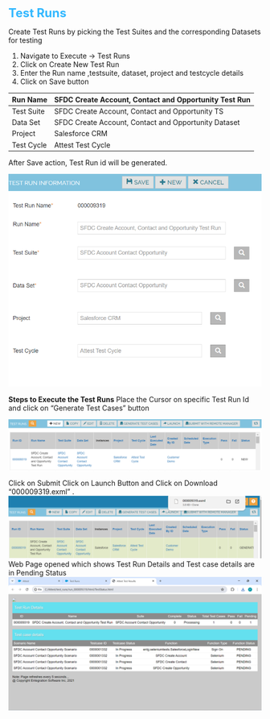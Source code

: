 

<span style="color: #33B8FF;font-size: 1.5rem;font-weight: bold;">Test Runs</span>

Create Test Runs by picking the Test Suites and the corresponding Datasets for testing

1. Navigate to Execute -> Test Runs 
2. Click on Create New Test Run
3. Enter the Run name ,testsuite, dataset, project and testcycle details 
4. Click on Save button

| Run Name                                      | SFDC Create Account, Contact and Opportunity Test Run |
|----------------------------------------------|------------------------------------------------------|
| Test Suite                                    | SFDC Create Account, Contact and Opportunity TS       |
| Data Set                                      | SFDC Create Account, Contact and Opportunity Dataset |
| Project                                       | Salesforce CRM                                       |
| Test Cycle                                    | Attest Test Cycle                                    |

After Save action, Test Run id will be generated.

![Attest testrun](./testruninfo.png)

**Steps to Execute the Test Runs**
Place the Cursor on specific Test Run Id and click on “Generate Test Cases” button

![Attest testrun](./generatetestrun.png)

Click on Submit
Click on Launch Button and Click on Download “000009319.exml” .
![Attest testrun](./launchexml.png)
Web Page opened which shows Test Run Details and Test case details are in Pending Status
![Attest testrun](./testresults.png)


